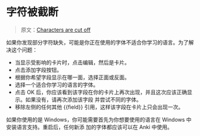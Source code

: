# 字符被截断

> 原文：[Characters are cut off](https://faqs.ankiweb.net/characters-are-cut-off.html)

如果你发现部分字符缺失，可能是你正在使用的字体不适合你学习的语言。为了解决这个问题：

- 当显示受影响的卡片时，点击编辑，然后是卡片。
- 点击添加字段按钮。
- 根据你希望字段显示在哪一面，选择正面或反面。
- 选择一个适合你学习的语言的字体。
- 点击 OK 后，你应该看到该字段在你的卡片上再次出现，并且这次应该正确显示。如果没有，请再次添加该字段
  并尝试不同的字体。
- 移除左侧的任何其他 {{field}} 引用，这样该字段在卡片上只会出现一次。

如果你使用的是 Windows，你可能需要首先为你想要使用的语言在 Windows 中安装语言支持。重启后，任何新添
加的字体都应该可以在 Anki 中使用。

